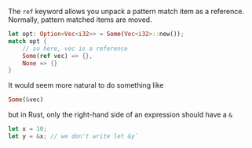 The `ref` keyword allows you unpack a pattern match item as a reference.  
Normally, pattern matched items are moved.  

```rs
let opt: Option<Vec<i32>> = Some(Vec<i32>::new());
match opt {
    // so here, vec is a reference
    Some(ref vec) => {},
    None => {}
}
```

It would seem more natural to do something like

```rs
Some(&vec)
```

but in Rust, only the right-hand side of an expression should have a `&`

```rs
let x = 10;
let y = &x; // we don't write let &y`
```

